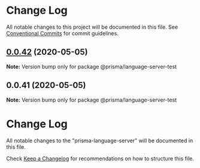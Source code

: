 # Change Log

All notable changes to this project will be documented in this file.
See [Conventional Commits](https://conventionalcommits.org) for commit guidelines.

## [0.0.42](https://github.com/prisma/vscode/compare/@prisma/language-server-test@0.0.41...@prisma/language-server-test@0.0.42) (2020-05-05)

**Note:** Version bump only for package @prisma/language-server-test

## 0.0.41 (2020-05-05)

**Note:** Version bump only for package @prisma/language-server-test

# Change Log

All notable changes to the "prisma-language-server" will be documented in this file.

Check [Keep a Changelog](http://keepachangelog.com/) for recommendations on how
to structure this file.
